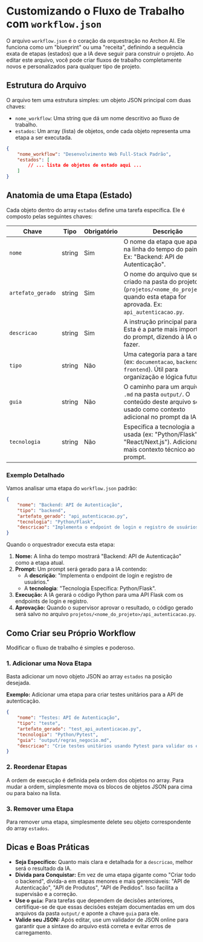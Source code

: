 # Customizando o Fluxo de Trabalho com `workflow.json`

O arquivo `workflow.json` é o coração da orquestração no Archon AI. Ele funciona como um "blueprint" ou uma "receita", definindo a sequência exata de etapas (estados) que a IA deve seguir para construir o projeto. Ao editar este arquivo, você pode criar fluxos de trabalho completamente novos e personalizados para qualquer tipo de projeto.

## Estrutura do Arquivo

O arquivo tem uma estrutura simples: um objeto JSON principal com duas chaves:

-   `nome_workflow`: Uma string que dá um nome descritivo ao fluxo de trabalho.
-   `estados`: Um array (lista) de objetos, onde cada objeto representa uma etapa a ser executada.

```json
{
    "nome_workflow": "Desenvolvimento Web Full-Stack Padrão",
    "estados": [
        // ... lista de objetos de estado aqui ...
    ]
}
```

## Anatomia de uma Etapa (Estado)

Cada objeto dentro do array `estados` define uma tarefa específica. Ele é composto pelas seguintes chaves:

| Chave             | Tipo   | Obrigatório | Descrição                                                                                                                              |
| ----------------- | ------ | ----------- | -------------------------------------------------------------------------------------------------------------------------------------- |
| `nome`            | string | Sim         | O nome da etapa que aparece na linha do tempo do painel. Ex: "Backend: API de Autenticação".                                           |
| `artefato_gerado` | string | Sim         | O nome do arquivo que será criado na pasta do projeto (`projetos/<nome_do_projeto>/`) quando esta etapa for aprovada. Ex: `api_autenticacao.py`. |
| `descricao`       | string | Sim         | A instrução principal para a IA. Esta é a parte mais importante do prompt, dizendo à IA o que fazer.                                   |
| `tipo`            | string | Não         | Uma categoria para a tarefa (ex: `documentacao`, `backend`, `frontend`). Útil para organização e lógica futura.                         |
| `guia`            | string | Não         | O caminho para um arquivo `.md` na pasta `output/`. O conteúdo deste arquivo será usado como contexto adicional no prompt da IA.         |
| `tecnologia`      | string | Não         | Especifica a tecnologia a ser usada (ex: "Python/Flask", "React/Next.js"). Adiciona mais contexto técnico ao prompt.                  |

### Exemplo Detalhado

Vamos analisar uma etapa do `workflow.json` padrão:

```json
{
    "nome": "Backend: API de Autenticação",
    "tipo": "backend",
    "artefato_gerado": "api_autenticacao.py",
    "tecnologia": "Python/Flask",
    "descricao": "Implementa o endpoint de login e registro de usuários."
}
```

Quando o orquestrador executa esta etapa:
1.  **Nome:** A linha do tempo mostrará "Backend: API de Autenticação" como a etapa atual.
2.  **Prompt:** Um prompt será gerado para a IA contendo:
    *   A **descrição**: "Implementa o endpoint de login e registro de usuários."
    *   A **tecnologia**: "Tecnologia Específica: Python/Flask".
3.  **Execução:** A IA gerará o código Python para uma API Flask com os endpoints de login e registro.
4.  **Aprovação:** Quando o supervisor aprovar o resultado, o código gerado será salvo no arquivo `projetos/<nome_do_projeto>/api_autenticacao.py`.

## Como Criar seu Próprio Workflow

Modificar o fluxo de trabalho é simples e poderoso.

### 1. Adicionar uma Nova Etapa
Basta adicionar um novo objeto JSON ao array `estados` na posição desejada.

**Exemplo:** Adicionar uma etapa para criar testes unitários para a API de autenticação.

```json
{
    "nome": "Testes: API de Autenticação",
    "tipo": "teste",
    "artefato_gerado": "test_api_autenticacao.py",
    "tecnologia": "Python/Pytest",
    "guia": "output/regras_negocio.md",
    "descricao": "Crie testes unitários usando Pytest para validar os endpoints de login e registro da API de autenticação. Use o artefato 'api_autenticacao.py' como referência e verifique casos de sucesso e de falha, como e-mail duplicado e senha incorreta."
}
```

### 2. Reordenar Etapas
A ordem de execução é definida pela ordem dos objetos no array. Para mudar a ordem, simplesmente mova os blocos de objetos JSON para cima ou para baixo na lista.

### 3. Remover uma Etapa
Para remover uma etapa, simplesmente delete seu objeto correspondente do array `estados`.

## Dicas e Boas Práticas

*   **Seja Específico:** Quanto mais clara e detalhada for a `descricao`, melhor será o resultado da IA.
*   **Divida para Conquistar:** Em vez de uma etapa gigante como "Criar todo o backend", divida-a em etapas menores e mais gerenciáveis: "API de Autenticação", "API de Produtos", "API de Pedidos". Isso facilita a supervisão e a correção.
*   **Use o `guia`:** Para tarefas que dependem de decisões anteriores, certifique-se de que essas decisões estejam documentadas em um dos arquivos da pasta `output/` e aponte a chave `guia` para ele.
*   **Valide seu JSON:** Após editar, use um validador de JSON online para garantir que a sintaxe do arquivo está correta e evitar erros de carregamento.